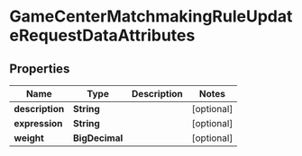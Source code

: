 

# GameCenterMatchmakingRuleUpdateRequestDataAttributes


## Properties

| Name | Type | Description | Notes |
|------------ | ------------- | ------------- | -------------|
|**description** | **String** |  |  [optional] |
|**expression** | **String** |  |  [optional] |
|**weight** | **BigDecimal** |  |  [optional] |



